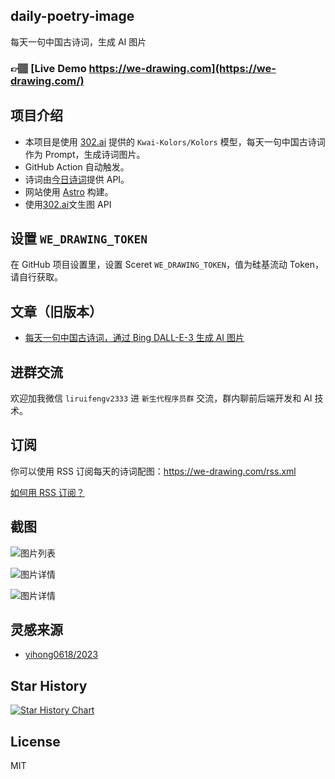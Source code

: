 ## daily-poetry-image

每天一句中国古诗词，生成 AI 图片

### 👉🏽 [Live Demo https://we-drawing.com](https://we-drawing.com/)

## 项目介绍

-   本项目是使用 [302.ai](https://share.302.ai/zUpqk7) 提供的 `Kwai-Kolors/Kolors` 模型，每天一句中国古诗词作为 Prompt，生成诗词图片。
-   GitHub Action 自动触发。
-   诗词由[今日诗词](https://www.jinrishici.com/)提供 API。
-   网站使用 [Astro](https://astro.build) 构建。
-   使用[302.ai](https://share.302.ai/zUpqk7)文生图 API

## 设置 `WE_DRAWING_TOKEN`

在 GitHub 项目设置里，设置 Sceret `WE_DRAWING_TOKEN`，值为硅基流动 Token，请自行获取。

## 文章（旧版本）
- [每天一句中国古诗词，通过 Bing DALL-E-3 生成 AI 图片](https://liruifengv.com/posts/daily-poetry-image)

## 进群交流

欢迎加我微信 `liruifengv2333` 进 `新生代程序员群` 交流，群内聊前后端开发和 AI 技术。

## 订阅

你可以使用 RSS 订阅每天的诗词配图：https://we-drawing.com/rss.xml

[如何用 RSS 订阅？](https://zhuanlan.zhihu.com/p/55026716)

## 截图

![图片列表](./screenshots/01.png)

![图片详情](./screenshots/02.png)

![图片详情](./screenshots/03.png)

## 灵感来源

-   [yihong0618/2023](https://github.com/yihong0618/2023)

## Star History

<a href="https://star-history.com/#liruifengv/daily-poetry-image&Date">
  <picture>
    <source media="(prefers-color-scheme: dark)" srcset="https://api.star-history.com/svg?repos=liruifengv/daily-poetry-image&type=Date&theme=dark" />
    <source media="(prefers-color-scheme: light)" srcset="https://api.star-history.com/svg?repos=liruifengv/daily-poetry-image&type=Date" />
    <img alt="Star History Chart" src="https://api.star-history.com/svg?repos=liruifengv/daily-poetry-image&type=Date" />
  </picture>
</a>

## License

MIT

